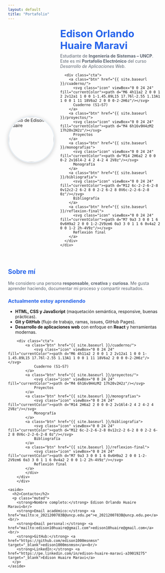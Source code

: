 ```yaml
---
layout: default
title: "Portafolio"
---
```


<!-- ===== Estilos de la portada (ajustes sobre tema Cayman) ===== -->
<style>
  /* Header con imagen + overlay, texto del header en blanco */
  .page-header{
    background-image:
      linear-gradient(rgba(0,0,0,.55), rgba(0,0,0,.55)),
      url("https://siemprendes.com/wp-content/uploads/2024/11/desarrollo-de-aplicaciones-web.jpg");
    background-size: cover;
    background-position: center;
    color: #fff !important;
  }
  .project-name, .project-tagline { color: #fff !important; }

  /* Paleta: primario índigo y grises sobrios */
  :root{
    --primary:#2563eb;       /* azul índigo profesional */
    --primary-dark:#1e4fd4;  /* hover */
    --text-muted:#5b6470;    /* slate-500 aprox */
    --card-border:#d0d7de;
  }

  /* Contenido principal dentro de .content para no afectar el header */
  .content h1, .content h2, .content h3 { color: var(--primary); }
  .content a { color: var(--primary); }

  /* Hero */
  .hero{display:grid;grid-template-columns:148px 1fr;gap:24px;align-items:center;margin:22px 0 32px}
  .hero img{width:148px;height:148px;border-radius:50%;object-fit:cover;border:3px solid #e6edf3;box-shadow:0 3px 14px rgba(0,0,0,.2)}
  .hero h1{margin:0 0 6px;font-size:2.05rem;line-height:1.2}
  .hero p{margin:.25rem 0 0;color:var(--text-muted)}

  /* Botones: azul sólido siempre con texto blanco */
  .cta{display:flex;flex-wrap:wrap;gap:10px;margin:18px 0 0}
  .btn{
    padding:10px 16px;border-radius:10px;border:1px solid var(--primary);
    text-decoration:none;font-weight:600;color:#fff;background:var(--primary);
    display:inline-flex;align-items:center;gap:8px;transition:background .2s ease,transform .2s ease
  }
  .btn:hover{ background:var(--primary-dark); transform:translateY(-1px); }
  .icon{width:18px;height:18px;display:inline-block;vertical-align:middle}

  /* Tarjetas navegación */
  .grid{display:grid;grid-template-columns:repeat(auto-fit,minmax(270px,1fr));gap:16px;margin:22px 0}
  .card{
    padding:16px;border:1px solid var(--card-border);border-radius:12px;background:#fff;
    transition:transform .2s ease,box-shadow .2s ease;text-decoration:none;color:inherit
  }
  .card:hover{transform:translateY(-3px);box-shadow:0 4px 12px rgba(0,0,0,.07)}
  .muted{color:var(--text-muted)}
  @media (min-width:900px){ .split{display:grid;grid-template-columns:1.1fr .9fr;gap:30px;align-items:start} }
</style>

<main class="content">

  <div class="hero">
    <!-- Foto por URL (LinkedIn) -->
    <img src="https://media.licdn.com/dms/image/v2/D4D03AQEJlDo21zm3-Q/profile-displayphoto-shrink_800_800/profile-displayphoto-shrink_800_800/0/1683091933866?e=1762992000&v=beta&t=RgkgznRs4TGl2uK-4HD_HxP5ZrqZ87rHKP0iYG47JGY"
         alt="Foto de Edison O. Huaire">
    <div>
      <h1>Edison Orlando Huaire Maravi</h1>
      <p>Estudiante de <strong>Ingeniería de Sistemas – UNCP</strong>. Este es mi
        <strong>Portafolio Electrónico</strong> del curso <em>Desarrollo de Aplicaciones Web</em>.</p>

      <div class="cta">
        <a class="btn" href="{{ site.baseurl }}/cuaderno/">
          <svg class="icon" viewBox="0 0 24 24" fill="currentColor"><path d="M6 4h11a2 2 0 0 1 2 2v12a1 1 0 0 1-1.45.89L15 17.76l-2.55 1.13A1 1 0 0 1 11 18V6a2 2 0 0 0-2-2H6z"/></svg>
          Cuaderno (S1–S7)
        </a>
        <a class="btn" href="{{ site.baseurl }}/proyectos/">
          <svg class="icon" viewBox="0 0 24 24" fill="currentColor"><path d="M4 6h16v9H4zM2 17h20v2H2z"/></svg>
          Proyectos
        </a>
        <a class="btn" href="{{ site.baseurl }}/monografias">
          <svg class="icon" viewBox="0 0 24 24" fill="currentColor"><path d="M14 2H6a2 2 0 0 0-2 2v16l4-2 4 2 4-2 4 2V8z"/></svg>
          Monografía
        </a>
        <a class="btn" href="{{ site.baseurl }}/bibliografia">
          <svg class="icon" viewBox="0 0 24 24" fill="currentColor"><path d="M12 6c-2-2-6-2-8 0v12c2-2 6-2 8 0 2-2 6-2 8 0V6c-2-2-6-2-8 0z"/></svg>
          Bibliografía
        </a>
        <a class="btn" href="{{ site.baseurl }}/reflexion-final">
          <svg class="icon" viewBox="0 0 24 24" fill="currentColor"><path d="M7 9a3 3 0 0 1 6 0v6H9a2 2 0 0 1-2-2V9zm6 0a3 3 0 1 1 6 0v4a2 2 0 0 1-2 2h-4V9z"/></svg>
          Reflexión final
        </a>
      </div>
    </div>
  </div>

  <div class="split">
    <section>
      <h2>Sobre mí</h2>
      <p class="muted">
        Me considero una persona <strong>responsable</strong>, <strong>creativa</strong> y <strong>curiosa</strong>.
        Me gusta aprender haciendo, documentar mi proceso y compartir resultados.
      </p>
      <h3>Actualmente estoy aprendiendo</h3>
      <ul>
        <li><strong>HTML, CSS y JavaScript</strong> (maquetación semántica, responsive, buenas prácticas).</li>
        <li><strong>Git y GitHub</strong> (flujo de trabajo, ramas, issues, GitHub Pages).</li>
        <li><strong>Desarrollo de aplicaciones web</strong> con enfoque en <strong>React</strong> y herramientas modernas.</li>
      </ul>

        <div class="cta">
            <a class="btn" href="{{ site.baseurl }}/cuaderno/">
                <svg class="icon" viewBox="0 0 24 24" fill="currentColor"><path d="M6 4h11a2 2 0 0 1 2 2v12a1 1 0 0 1-1.45.89L15 17.76l-2.55 1.13A1 1 0 0 1 11 18V6a2 2 0 0 0-2-2H6z"/></svg>
                Cuaderno (S1–S7)
            </a>
            <a class="btn" href="{{ site.baseurl }}/proyectos/">
                <svg class="icon" viewBox="0 0 24 24" fill="currentColor"><path d="M4 6h16v9H4zM2 17h20v2H2z"/></svg>
                Proyectos
            </a>
            <a class="btn" href="{{ site.baseurl }}/monografias">
                <svg class="icon" viewBox="0 0 24 24" fill="currentColor"><path d="M14 2H6a2 2 0 0 0-2 2v16l4-2 4 2 4-2 4 2V8z"/></svg>
                Monografía
            </a>
            <a class="btn" href="{{ site.baseurl }}/bibliografia">
                <svg class="icon" viewBox="0 0 24 24" fill="currentColor"><path d="M12 6c-2-2-6-2-8 0v12c2-2 6-2 8 0 2-2 6-2 8 0V6c-2-2-6-2-8 0z"/></svg>
                Bibliografía
            </a>
            <a class="btn" href="{{ site.baseurl }}/reflexion-final">
                <svg class="icon" viewBox="0 0 24 24" fill="currentColor"><path d="M7 9a3 3 0 0 1 6 0v6H9a2 2 0 0 1-2-2V9zm6 0a3 3 0 1 1 6 0v4a2 2 0 0 1-2 2h-4V9z"/></svg>
                Reflexión final
            </a>
            </div>
        </div>
        </div>

    <aside>
      <h2>Contacto</h2>
      <p class="muted">
        <strong>Nombre completo:</strong> Edison Orlando Huaire Maravi<br/>
        <strong>Email académico:</strong> <a href="mailto:e_2021200783B@uncp.edu.pe">e_2021200783B@uncp.edu.pe</a><br/>
        <strong>Email personal:</strong> <a href="mailto:edison10huaire@gmail.com">edison10huaire@gmail.com</a><br/>
        <strong>GitHub:</strong> <a href="https://github.com/edison1000msnmsn" target="_blank">edison1000msnmsn</a><br/>
        <strong>LinkedIn:</strong> <a href="https://pe.linkedin.com/in/edison-huaire-maravi-a39019275" target="_blank">Edison Huaire Maravi</a>
      </p>
    </aside>
  </div>

</main>
